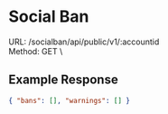 # Social Ban

URL: /socialban/api/public/v1/:accountid \
Method: GET \

## Example Response

```json
{ "bans": [], "warnings": [] }
```
